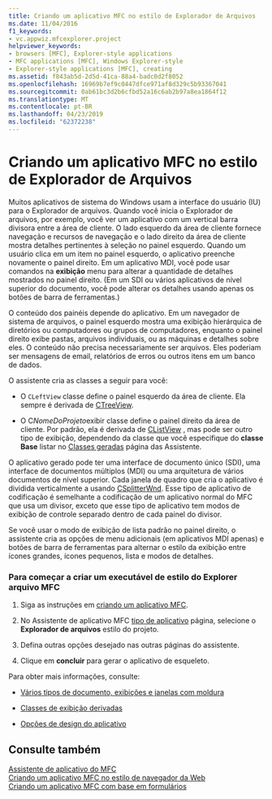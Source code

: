```yaml
---
title: Criando um aplicativo MFC no estilo de Explorador de Arquivos
ms.date: 11/04/2016
f1_keywords:
- vc.appwiz.mfcexplorer.project
helpviewer_keywords:
- browsers [MFC], Explorer-style applications
- MFC applications [MFC], Windows Explorer-style
- Explorer-style applications [MFC], creating
ms.assetid: f843ab5d-2d5d-41ca-88a4-badc0d2f8052
ms.openlocfilehash: 16969b7ef9c0447dfce971af8d329c5b93367041
ms.sourcegitcommit: 0ab61bc3d2b6cfbd52a16c6ab2b97a8ea1864f12
ms.translationtype: MT
ms.contentlocale: pt-BR
ms.lasthandoff: 04/23/2019
ms.locfileid: "62372238"
---
```

# <a name="creating-a-file-explorer-style-mfc-application"></a>Criando um aplicativo MFC no estilo de Explorador de Arquivos

Muitos aplicativos de sistema do Windows usam a interface do usuário (IU) para o Explorador de arquivos. Quando você inicia o Explorador de arquivos, por exemplo, você ver um aplicativo com um vertical barra divisora entre a área de cliente. O lado esquerdo da área de cliente fornece navegação e recursos de navegação e o lado direito da área de cliente mostra detalhes pertinentes à seleção no painel esquerdo. Quando um usuário clica em um item no painel esquerdo, o aplicativo preenche novamente o painel direito. Em um aplicativo MDI, você pode usar comandos na **exibição** menu para alterar a quantidade de detalhes mostrados no painel direito. (Em um SDI ou vários aplicativos de nível superior do documento, você pode alterar os detalhes usando apenas os botões de barra de ferramentas.)

O conteúdo dos painéis depende do aplicativo. Em um navegador de sistema de arquivos, o painel esquerdo mostra uma exibição hierárquica de diretórios ou computadores ou grupos de computadores, enquanto o painel direito exibe pastas, arquivos individuais, ou as máquinas e detalhes sobre eles. O conteúdo não precisa necessariamente ser arquivos. Eles poderiam ser mensagens de email, relatórios de erros ou outros itens em um banco de dados.

O assistente cria as classes a seguir para você:

- O `CLeftView` classe define o painel esquerdo da área de cliente. Ela sempre é derivada de [CTreeView](../../mfc/reference/ctreeview-class.md).

- O C*NomeDoProjeto*exibir classe define o painel direito da área de cliente. Por padrão, ela é derivada de [CListView](../../mfc/reference/clistview-class.md) , mas pode ser outro tipo de exibição, dependendo da classe que você especifique do **classe Base** listar no [Classes geradas](../../mfc/reference/generated-classes-mfc-application-wizard.md) página das Assistente.

O aplicativo gerado pode ter uma interface de documento único (SDI), uma interface de documentos múltiplos (MDI) ou uma arquitetura de vários documentos de nível superior. Cada janela de quadro que cria o aplicativo é dividida verticalmente a usando [CSplitterWnd](../../mfc/reference/csplitterwnd-class.md). Esse tipo de aplicativo de codificação é semelhante a codificação de um aplicativo normal do MFC que usa um divisor, exceto que esse tipo de aplicativo tem modos de exibição de controle separado dentro de cada painel do divisor.

Se você usar o modo de exibição de lista padrão no painel direito, o assistente cria as opções de menu adicionais (em aplicativos MDI apenas) e botões de barra de ferramentas para alternar o estilo da exibição entre ícones grandes, ícones pequenos, lista e modos de detalhes.

### <a name="to-begin-creating-a-file-explorer-style-mfc-executable"></a>Para começar a criar um executável de estilo do Explorer arquivo MFC

1. Siga as instruções em [criando um aplicativo MFC](../../mfc/reference/creating-an-mfc-application.md).

1. No Assistente de aplicativo MFC [tipo de aplicativo](../../mfc/reference/application-type-mfc-application-wizard.md) página, selecione o **Explorador de arquivos** estilo do projeto.

1. Defina outras opções desejado nas outras páginas do assistente.

1. Clique em **concluir** para gerar o aplicativo de esqueleto.

Para obter mais informações, consulte:

- [Vários tipos de documento, exibições e janelas com moldura](../../mfc/multiple-document-types-views-and-frame-windows.md)

- [Classes de exibição derivadas](../../mfc/derived-view-classes-available-in-mfc.md)

- [Opções de design do aplicativo](../../mfc/application-design-choices.md)

## <a name="see-also"></a>Consulte também

[Assistente de aplicativo do MFC](../../mfc/reference/mfc-application-wizard.md)<br/>
[Criando um aplicativo MFC no estilo de navegador da Web](../../mfc/reference/creating-a-web-browser-style-mfc-application.md)<br/>
[Criando um aplicativo MFC com base em formulários](../../mfc/reference/creating-a-forms-based-mfc-application.md)
